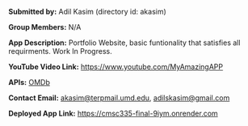 **Submitted by:** Adil Kasim (directory id: akasim)

**Group Members:** N/A

**App Description:** Portfolio Website, basic funtionality that satisfies all requirments. Work In Progress.

**YouTube Video Link:** https://www.youtube.com/MyAmazingAPP

**APIs:** [OMDb](https://www.omdbapi.com/)

**Contact Email:**  akasim@terpmail.umd.edu, adilskasim@gmail.com

**Deployed App Link:** https://cmsc335-final-9iym.onrender.com
